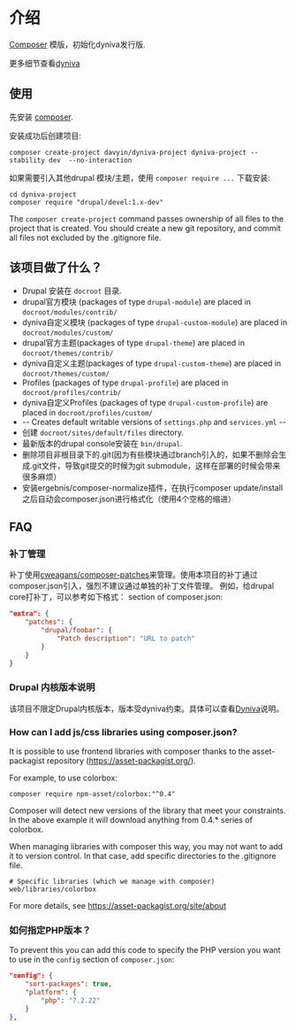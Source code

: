 # 介绍

[Composer](https://getcomposer.org/) 模版，初始化dyniva发行版.

更多细节查看[dyniva](https://github.com/davyin-co/dyniva)

## 使用

先安装 [composer](https://getcomposer.org/doc/00-intro.md#installation-linux-unix-osx).


安装成功后创建项目:
```
composer create-project davyin/dyniva-project dyniva-project --stability dev  --no-interaction
```

如果需要引入其他drupal 模块/主题，使用 `composer require ...` 下载安装:

```
cd dyniva-project
composer require "drupal/devel:1.x-dev"
```

The `composer create-project` command passes ownership of all files to the
project that is created. You should create a new git repository, and commit
all files not excluded by the .gitignore file.

## 该项目做了什么？

* Drupal 安装在 `docroot` 目录.
* drupal官方模块 (packages of type `drupal-module`) are placed in `docroot/modules/contrib/`
* dyniva自定义模块 (packages of type `drupal-custom-module`) are placed in `docroot/modules/custom/`
* drupal官方主题(packages of type `drupal-theme`) are placed in `docroot/themes/contrib/`
* dyniva自定义主题(packages of type `drupal-custom-theme`) are placed in `docroot/themes/custom/`
* Profiles (packages of type `drupal-profile`) are placed in `docroot/profiles/contrib/`
* dyniva自定义Profiles (packages of type `drupal-custom-profile`) are placed in `docroot/profiles/custom/`
* -- Creates default writable versions of `settings.php` and `services.yml` --
* 创建 `docroot/sites/default/files` directory.
* 最新版本的drupal console安装在 `bin/drupal`.
* 删除项目非根目录下的.git(因为有些模块通过branch引入的，如果不删除会生成.git文件，导致git提交的时候为git submodule，这样在部署的时候会带来很多麻烦）
* 安装ergebnis/composer-normalize插件，在执行composer update/install之后自动会composer.json进行格式化（使用4个空格的缩进）






## FAQ

### 补丁管理
补丁使用[cweagans/composer-patches](https://github.com/cweagans/composer-patches)来管理。使用本项目的补丁通过composer.json引入，强烈不建议通过单独的补丁文件管理。
例如，给drupal core打补丁，可以参考如下格式：
section of composer.json:
```json
"extra": {
    "patches": {
        "drupal/foobar": {
            "Patch description": "URL to patch"
        }
    }
}
```

### Drupal 内核版本说明

该项目不限定Drupal内核版本，版本受dyniva约束。具体可以查看[Dyniva](https://github.com/davyin-co/dyniva)说明。

### How can I add js/css libraries using composer.json?

It is possible to use frontend libraries with composer thanks to the
asset-packagist repository (https://asset-packagist.org/).

For example, to use colorbox:
```
composer require npm-asset/colorbox:"^0.4"

```
Composer will detect new versions of the library that meet your constraints.
In the above example it will download anything from 0.4.* series of colorbox.

When managing libraries with composer this way, you may not want to add it to
version control. In that case, add specific directories to the .gitignore file.
```
# Specific libraries (which we manage with composer)
web/libraries/colorbox
```

For more details, see https://asset-packagist.org/site/about

### 如何指定PHP版本？

To prevent this you can add this code to specify the PHP version you want to use in the `config` section of `composer.json`:
```json
"config": {
    "sort-packages": true,
    "platform": {
        "php": "7.2.22"
    }
},
```
